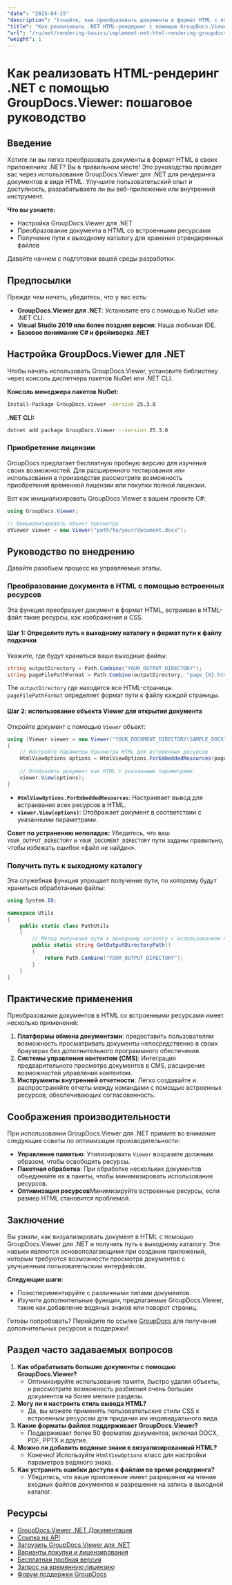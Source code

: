 ```yaml
---
"date": "2025-04-25"
"description": "Узнайте, как преобразовать документы в формат HTML с помощью GroupDocs.Viewer для .NET. Это руководство охватывает настройку, этапы рендеринга и практические приложения."
"title": "Как реализовать .NET HTML-рендеринг с помощью GroupDocs.Viewer&#58; Пошаговое руководство"
"url": "/ru/net/rendering-basics/implement-net-html-rendering-groupdocs-viewer/"
"weight": 1
---
```


# Как реализовать HTML-рендеринг .NET с помощью GroupDocs.Viewer: пошаговое руководство

## Введение

Хотите ли вы легко преобразовать документы в формат HTML в своих приложениях .NET? Вы в правильном месте! Это руководство проведет вас через использование GroupDocs.Viewer для .NET для рендеринга документов в виде HTML. Улучшите пользовательский опыт и доступность, разрабатываете ли вы веб-приложение или внутренний инструмент.

**Что вы узнаете:**
- Настройка GroupDocs.Viewer для .NET
- Преобразование документа в HTML со встроенными ресурсами
- Получение пути к выходному каталогу для хранения отрендеренных файлов

Давайте начнем с подготовки вашей среды разработки.

## Предпосылки

Прежде чем начать, убедитесь, что у вас есть:
- **GroupDocs.Viewer для .NET**: Установите его с помощью NuGet или .NET CLI.
- **Visual Studio 2019 или более поздняя версия**: Наша любимая IDE.
- **Базовое понимание C# и фреймворка .NET**

## Настройка GroupDocs.Viewer для .NET

Чтобы начать использовать GroupDocs.Viewer, установите библиотеку через консоль диспетчера пакетов NuGet или .NET CLI.

**Консоль менеджера пакетов NuGet:**
```bash
Install-Package GroupDocs.Viewer -Version 25.3.0
```

**.NET CLI:**
```bash
dotnet add package GroupDocs.Viewer --version 25.3.0
```

### Приобретение лицензии

GroupDocs предлагает бесплатную пробную версию для изучения своих возможностей. Для расширенного тестирования или использования в производстве рассмотрите возможность приобретения временной лицензии или покупки полной лицензии.

Вот как инициализировать GroupDocs.Viewer в вашем проекте C#:
```csharp
using GroupDocs.Viewer;

// Инициализировать объект просмотра
eViewer viewer = new Viewer("path/to/your/document.docx");
```

## Руководство по внедрению

Давайте разобьем процесс на управляемые этапы.

### Преобразование документа в HTML с помощью встроенных ресурсов

Эта функция преобразует документ в формат HTML, встраивая в HTML-файл такие ресурсы, как изображения и CSS.

#### Шаг 1: Определите путь к выходному каталогу и формат пути к файлу подкачки

Укажите, где будут храниться ваши выходные файлы:
```csharp
string outputDirectory = Path.Combine("YOUR_OUTPUT_DIRECTORY");
string pageFilePathFormat = Path.Combine(outputDirectory, "page_{0}.html");
```
The `outputDirectory` где находятся все HTML-страницы. `pageFilePathFormat` определяет формат пути к файлу каждой страницы.

#### Шаг 2: использование объекта Viewer для открытия документа

Откройте документ с помощью `Viewer` объект:
```csharp
using (Viewer viewer = new Viewer("YOUR_DOCUMENT_DIRECTORY\SAMPLE_DOCX"))
{
    // Настройте параметры просмотра HTML для встроенных ресурсов
    HtmlViewOptions options = HtmlViewOptions.ForEmbeddedResources(pageFilePathFormat);
    
    // Отобразить документ как HTML с указанными параметрами
    viewer.View(options);
}
```
- **`HtmlViewOptions.ForEmbeddedResources`**: Настраивает вывод для встраивания всех ресурсов в HTML.
- **`viewer.View(options)`**: Отображает документ в соответствии с указанными параметрами.

**Совет по устранению неполадок:** Убедитесь, что ваш `YOUR_OUTPUT_DIRECTORY` и `YOUR_DOCUMENT_DIRECTORY` пути заданы правильно, чтобы избежать ошибок «файл не найден».

### Получить путь к выходному каталогу

Эта служебная функция упрощает получение пути, по которому будут храниться обработанные файлы:
```csharp
using System.IO;

namespace Utils
{
    public static class PathUtils
    {
        // Метод получения пути к выходному каталогу с использованием последовательного заполнителя
        public static string GetOutputDirectoryPath()
        {
            return Path.Combine("YOUR_OUTPUT_DIRECTORY");
        }
    }
}
```

## Практические применения

Преобразование документов в HTML со встроенными ресурсами имеет несколько применений:
1. **Платформы обмена документами**: предоставить пользователям возможность просматривать документы непосредственно в своих браузерах без дополнительного программного обеспечения.
2. **Системы управления контентом (CMS)**: Интеграция предварительного просмотра документов в CMS, расширение возможностей управления контентом.
3. **Инструменты внутренней отчетности**: Легко создавайте и распространяйте отчеты между командами с помощью встроенных ресурсов, обеспечивающих согласованность.

## Соображения производительности

При использовании GroupDocs.Viewer для .NET примите во внимание следующие советы по оптимизации производительности:
- **Управление памятью**: Утилизировать `Viewer` возразите должным образом, чтобы освободить ресурсы.
- **Пакетная обработка**: При обработке нескольких документов объединяйте их в пакеты, чтобы минимизировать использование ресурсов.
- **Оптимизация ресурсов**Минимизируйте встроенные ресурсы, если размер HTML становится проблемой.

## Заключение

Вы узнали, как визуализировать документ в HTML с помощью GroupDocs.Viewer для .NET и получить путь к выходному каталогу. Эти навыки являются основополагающими при создании приложений, которым требуются возможности просмотра документов с улучшенным пользовательским интерфейсом.

**Следующие шаги:**
- Поэкспериментируйте с различными типами документов.
- Изучите дополнительные функции, предлагаемые GroupDocs.Viewer, такие как добавление водяных знаков или поворот страниц.

Готовы попробовать? Перейдите по ссылке [GroupDocs](https://purchase.groupdocs.com/buy) для получения дополнительных ресурсов и поддержки!

## Раздел часто задаваемых вопросов

1. **Как обрабатывать большие документы с помощью GroupDocs.Viewer?**
   - Оптимизируйте использование памяти, быстро удаляя объекты, и рассмотрите возможность разбиения очень больших документов на более мелкие разделы.
2. **Могу ли я настроить стиль вывода HTML?**
   - Да, вы можете применять пользовательские стили CSS к встроенным ресурсам для придания им индивидуального вида.
3. **Какие форматы файлов поддерживает GroupDocs.Viewer?**
   - Поддерживает более 50 форматов документов, включая DOCX, PDF, PPTX и другие.
4. **Можно ли добавить водяные знаки в визуализированный HTML?**
   - Конечно! Используйте `HtmlViewOptions` класс для настройки параметров водяного знака.
5. **Как устранить ошибки доступа к файлам во время рендеринга?**
   - Убедитесь, что ваше приложение имеет разрешения на чтение входных файлов документов и разрешения на запись в выходной каталог.

## Ресурсы
- [GroupDocs.Viewer .NET Документация](https://docs.groupdocs.com/viewer/net/)
- [Ссылка на API](https://reference.groupdocs.com/viewer/net/)
- [Загрузить GroupDocs.Viewer для .NET](https://releases.groupdocs.com/viewer/net/)
- [Варианты покупки и лицензирования](https://purchase.groupdocs.com/buy)
- [Бесплатная пробная версия](https://releases.groupdocs.com/viewer/net/)
- [Запрос на временную лицензию](https://purchase.groupdocs.com/temporary-license/)
- [Форум поддержки GroupDocs](https://forum.groupdocs.com/c/viewer/9)